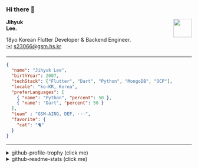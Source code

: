 ### Hi there 👋
<img src="https://github.githubassets.com/images/mona-loading-default.gif" width="50px" align="right">
</a>

**Jihyuk\
Lee.**

18yo Korean Flutter Developer & Backend Engineer.\
✉️ <s23066@gsm.hs.kr>

---

```json
{
  "name": "Jihyuk Lee",
  "birthYear": 2007,
  "techStack": ["Flutter", "Dart", "Python", "MongoDB", "OCP"],
  "locale": "ko-KR, Korea",
  "preferLanguages": [
    { "name": "Python", "percent": 50 },
    { "name": "Dart", "percent": 50 }
  ],
  "team" : "GSM-AING, DEF, ···",
  "favorite": {
    "cat": "🐈"
  }
}
```
---
<details>
  <summary>github-profile-trophy (click me)</summary>
  
![](https://github-profile-trophy.vercel.app/?username=withJihyuk&row=1&column=8&theme=nord)
  
</details>
<details>
  <summary>github-readme-stats (click me)</summary>
  
<!--START_SECTION:waka-->
![Code Time](http://img.shields.io/badge/Code%20Time-549%20hrs%2029%20mins-blue)

![Lines of code](https://img.shields.io/badge/%EC%A0%80%EB%8A%94%20%EC%97%AC%ED%83%9C%EA%B9%8C%EC%A7%80%20-425.3%20thousand%20%EC%A4%84%EC%9D%98%20%EC%BD%94%EB%93%9C%EB%A5%BC%20%EC%9E%91%EC%84%B1%ED%96%88%EC%96%B4%EC%9A%94.-blue)

**저는 저녁형 인간이에요. 🦉** 

```text
🌞 아침                     238 commits         ████░░░░░░░░░░░░░░░░░░░░░   15.42 % 
🌆 낮　                     520 commits         ████████░░░░░░░░░░░░░░░░░   33.70 % 
🌃 저녁                     576 commits         █████████░░░░░░░░░░░░░░░░   37.33 % 
🌙 밤　                     209 commits         ███░░░░░░░░░░░░░░░░░░░░░░   13.55 % 
```


📊 **저는 이번주를 이렇게 시간을 보냈어요.** 

```text
🕑︎ Timezone: Asia/Seoul

💬 프로그래밍 언어들: 
Dart                     4 hrs 9 mins        █████████████████████░░░░   83.62 % 
Java                     18 mins             ██░░░░░░░░░░░░░░░░░░░░░░░   06.27 % 
YAML                     7 mins              █░░░░░░░░░░░░░░░░░░░░░░░░   02.38 % 
Git Config               5 mins              ░░░░░░░░░░░░░░░░░░░░░░░░░   01.95 % 
Bash                     4 mins              ░░░░░░░░░░░░░░░░░░░░░░░░░   01.61 % 

🔥 에디터들: 
VS Code                  4 hrs 30 mins       ███████████████████████░░   90.41 % 
Android Studio           28 mins             ██░░░░░░░░░░░░░░░░░░░░░░░   09.59 % 

💻 운영 체제들: 
Mac                      4 hrs 58 mins       █████████████████████████   100.00 % 
```


 Last Updated on 05/11/2024 18:47:26 UTC
<!--END_SECTION:waka-->

</details>

</div>

